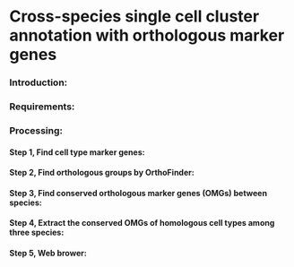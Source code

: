 # Cross-species single cell cluster annotation with orthologous marker genes

### Introduction:


### Requirements:

### Processing:
#### Step 1, Find cell type marker genes:

#### Step 2, Find orthologous groups by OrthoFinder:

#### Step 3, Find conserved orthologous marker genes (OMGs) between species:

#### Step 4, Extract the conserved OMGs of homologous cell types among three species:

#### Step 5, Web brower:
